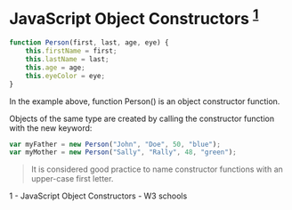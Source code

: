 # JavaScript Object Constructors <sup>[1](#JavaScriptObjectConstructors)</sup>

```javaScript
function Person(first, last, age, eye) {
    this.firstName = first;
    this.lastName = last;
    this.age = age;
    this.eyeColor = eye;
}
```
In the example above, function Person() is an object constructor function.

Objects of the same type are created by calling the constructor function with the new keyword:

```javaScript
var myFather = new Person("John", "Doe", 50, "blue");
var myMother = new Person("Sally", "Rally", 48, "green");
```

> It is considered good practice to name constructor functions with an upper-case first letter.

<a name="JavaScriptObjectConstructors">1 - JavaScript Object Constructors - W3 schools</a>